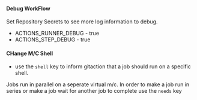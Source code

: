 #### Debug WorkFlow

Set Repository Secrets to see more log information to debug.
-   ACTIONS_RUNNER_DEBUG - true
-   ACTIONS_STEP_DEBUG - true

#### CHange M/C Shell
- use the `shell` key to inform gitaction that a job should run on a specific shell.

Jobs run in parallel on a seperate virtual m/c.
In order to make a job run in series or make a job wait for another job to complete use the `needs` key